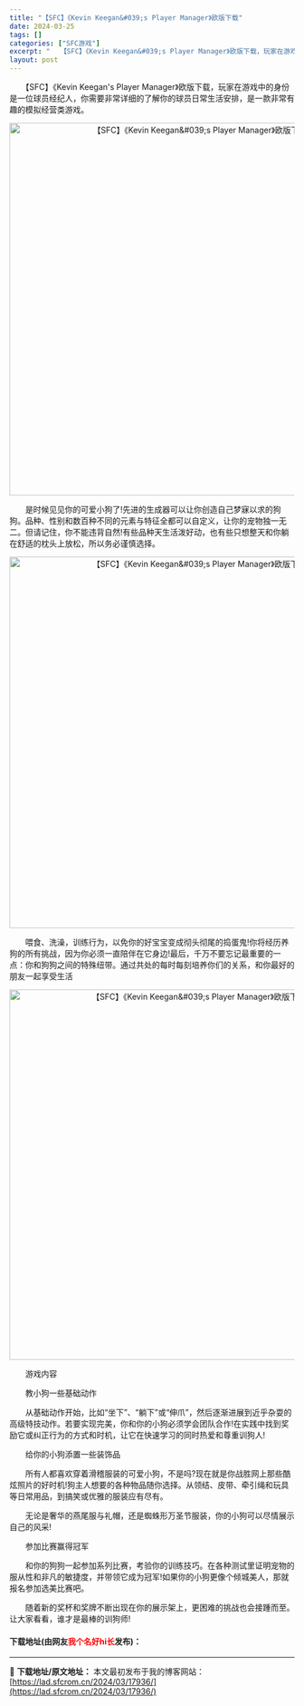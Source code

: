 ```yaml
---
title: "【SFC】《Kevin Keegan&#039;s Player Manager》欧版下载"
date: 2024-03-25
tags: []
categories: ["SFC游戏"]
excerpt: "　　【SFC】《Kevin Keegan&#039;s Player Manager》欧版下载，玩家在游戏中的身份是一位球员经纪人，你需要非常详细的了解你的球员日常生活安排，是一款非常有趣的模拟经营类游戏。 　　是时候见见你的可爱小狗了!先进的生成器可以让你创造自己梦寐以求的狗狗。品种、性别和数百种不&hellip;"
layout: post
---
```


 <p>　　【SFC】《Kevin Keegan&#39;s Player Manager》欧版下载，玩家在游戏中的身份是一位球员经纪人，你需要非常详细的了解你的球员日常生活安排，是一款非常有趣的模拟经营类游戏。</p> <p align="center"><img align="" border="0" src="https://lad.sfcrom.cn/wp-content/uploads/2024/03/20240324_6600bd11d0ae7.png" width="657" alt="【SFC】《Kevin Keegan&amp;#039;s Player Manager》欧版下载" /></p> <p>　　是时候见见你的可爱小狗了!先进的生成器可以让你创造自己梦寐以求的狗狗。品种、性别和数百种不同的元素与特征全都可以自定义，让你的宠物独一无二。但请记住，你不能违背自然!有些品种天生活泼好动，也有些只想整天和你躺在舒适的枕头上放松，所以务必谨慎选择。</p> <p align="center"><img align="" border="0" src="https://lad.sfcrom.cn/wp-content/uploads/2024/03/20240324_6600bd12eb5ea.png" width="655" alt="【SFC】《Kevin Keegan&amp;#039;s Player Manager》欧版下载" /></p> <p>　　喂食、洗澡，训练行为，以免你的好宝宝变成彻头彻尾的捣蛋鬼!你将经历养狗的所有挑战，因为你必须一直陪伴在它身边!最后，千万不要忘记最重要的一点：你和狗狗之间的特殊纽带。通过共处的每时每刻培养你们的关系，和你最好的朋友一起享受生活</p> <p align="center"><img align="" border="0" src="https://lad.sfcrom.cn/wp-content/uploads/2024/03/20240324_6600bd141a758.png" width="653" alt="【SFC】《Kevin Keegan&amp;#039;s Player Manager》欧版下载" /></p> <p>　　游戏内容</p> <p>　　教小狗一些基础动作</p> <p>　　从基础动作开始，比如&ldquo;坐下&rdquo;、&ldquo;躺下&rdquo;或&ldquo;伸爪&rdquo;，然后逐渐进展到近乎杂耍的高级特技动作。若要实现完美，你和你的小狗必须学会团队合作!在实践中找到奖励它或纠正行为的方式和时机，让它在快速学习的同时热爱和尊重训狗人!</p> <p>　　给你的小狗添置一些装饰品</p> <p>　　所有人都喜欢穿着滑稽服装的可爱小狗，不是吗?现在就是你战胜网上那些酷炫照片的好时机!狗主人想要的各种物品随你选择。从领结、皮带、牵引绳和玩具等日常用品，到搞笑或优雅的服装应有尽有。</p> <p>　　无论是奢华的燕尾服与礼帽，还是蜘蛛形万圣节服装，你的小狗可以尽情展示自己的风采!</p> <p>　　参加比赛赢得冠军</p> <p>　　和你的狗狗一起参加系列比赛，考验你的训练技巧。在各种测试里证明宠物的服从性和非凡的敏捷度，并带领它成为冠军!如果你的小狗更像个倾城美人，那就报名参加选美比赛吧。</p> <p>　　随着新的奖杯和奖牌不断出现在你的展示架上，更困难的挑战也会接踵而至。让大家看看，谁才是最棒的训狗师!</p> <p><h4>下载地址(由网友<font color="red">我个名好hi长</font>发布)：</h4></p> 

---
📖 **下载地址/原文地址：** 本文最初发布于我的博客网站：[https://lad.sfcrom.cn/2024/03/17936/](https://lad.sfcrom.cn/2024/03/17936/)
